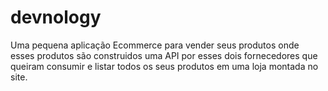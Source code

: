 # devnology
Uma pequena aplicação Ecommerce para vender seus produtos onde esses produtos são construidos uma API por esses dois fornecedores que queiram consumir e listar todos os seus produtos em uma loja montada no site.
